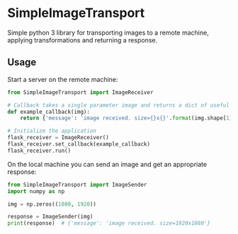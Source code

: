 # SimpleImageTransport

Simple python 3 library for transporting images to a remote machine, applying transformations and returning a response.

## Usage

Start a server on the remote machine:

```python
from SimpleImageTransport import ImageReceiver

# Callback takes a single parameter image and returns a dict of useful data
def example_callback(img):
    return {'message': 'image received. size={}x{}'.format(img.shape[1], img.shape[0])}

# Initialize the application
flask_receiver = ImageReceiver()
flask_receiver.set_callback(example_callback)
flask_receiver.run()
```

On the local machine you can send an image and get an appropriate response:

```python
from SimpleImageTransport import ImageSender
import numpy as np

img = np.zeros((1080, 1920))

response = ImageSender(img)
print(response)  # {'message': 'image received. size=1920x1080'}
```